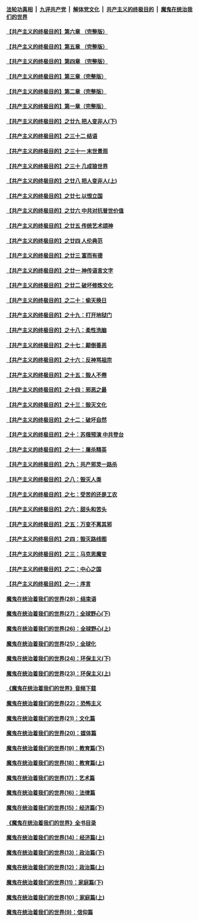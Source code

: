 ####  [法轮功真相](../../../../basic/blob/master/README.md?t=05160601) &nbsp;|&nbsp; [九评共产党](../../../../9ping.md/blob/master/README.md?t=05160601) &nbsp;|&nbsp; [解体党文化](../../../../jtdwh.md/blob/master/README.md?t=05160601)  &nbsp;|&nbsp; [共产主义的终极目的](../../../../gczydzjmd.md/blob/master/README.md?t=05160601) &nbsp;|&nbsp; [魔鬼在统治我们的世界](../../../../mgztzwmdsj.md/blob/master/README.md?t=05160601) 

#### [【共产主义的终极目的】第六章 （完整版）](../pages/nsc422/n11428913.md?t=05160601) 

#### [【共产主义的终极目的】第五章 （完整版）](../pages/nsc422/n11428912.md?t=05160601) 

#### [【共产主义的终极目的】第四章 （完整版）](../pages/nsc422/n11428907.md?t=05160601) 

#### [【共产主义的终极目的】第三章（完整版）](../pages/nsc422/n11428848.md?t=05160601) 

#### [【共产主义的终极目的】第二章（完整版）](../pages/nsc422/n11428831.md?t=05160601) 

#### [【共产主义的终极目的】第一章（完整版）](../pages/nsc422/n11417651.md?t=05160601) 

#### [【共产主义的终极目的】之廿九 把人变非人(下)](../pages/nsc422/n11344140.md?t=05160601) 

#### [【共产主义的终极目的】之三十二 结语](../pages/nsc422/n11360535.md?t=05160601) 

#### [【共产主义的终极目的】之三十一 末世景观](../pages/nsc422/n11351129.md?t=05160601) 

#### [【共产主义的终极目的】之三十 几成狼世界](../pages/nsc422/n11348280.md?t=05160601) 

#### [【共产主义的终极目的】之廿八 把人变非人(上)](../pages/nsc422/n11340492.md?t=05160601) 

#### [【共产主义的终极目的】之廿七 以恨立国](../pages/nsc422/n11336944.md?t=05160601) 

#### [【共产主义的终极目的】之廿六 中共对抗普世价值](../pages/nsc422/n11324785.md?t=05160601) 

#### [【共产主义的终极目的】之廿五 传统艺术颂神](../pages/nsc422/n11296396.md?t=05160601) 

#### [【共产主义的终极目的】之廿四 人伦典范](../pages/nsc422/n11296397.md?t=05160601) 

#### [【共产主义的终极目的】之廿三 富而有德](../pages/nsc422/n11283598.md?t=05160601) 

#### [【共产主义的终极目的】之廿一 神传语言文字](../pages/nsc422/n11263265.md?t=05160601) 

#### [【共产主义的终极目的】之廿二 破坏修炼文化](../pages/nsc422/n11245728.md?t=05160601) 

#### [【共产主义的终极目的】之二十：偷天换日](../pages/nsc422/n11238846.md?t=05160601) 

#### [【共产主义的终极目的】之十九：打开地狱门](../pages/nsc422/n11206376.md?t=05160601) 

#### [【共产主义的终极目的】之十八：柔性洗脑](../pages/nsc422/n11199994.md?t=05160601) 

#### [【共产主义的终极目的】之十七：颠倒善恶](../pages/nsc422/n11179782.md?t=05160601) 

#### [【共产主义的终极目的】之十六：反神骂祖宗](../pages/nsc422/n11166798.md?t=05160601) 

#### [【共产主义的终极目的】之十五：毁人不倦](../pages/nsc422/n11166792.md?t=05160601) 

#### [【共产主义的终极目的】之十四：邪恶之最](../pages/nsc422/n11150249.md?t=05160601) 

#### [【共产主义的终极目的】之十三：毁灭文化](../pages/nsc422/n11135227.md?t=05160601) 

#### [【共产主义的终极目的】之十二：破坏自然](../pages/nsc422/n11135214.md?t=05160601) 

#### [【共产主义的终极目的】之十：苏俄预演 中共登台](../pages/nsc422/n11118424.md?t=05160601) 

#### [【共产主义的终极目的】之十一：屠杀精英](../pages/nsc422/n11118442.md?t=05160601) 

#### [【共产主义的终极目的】之九：共产邪灵一路杀](../pages/nsc422/n11114139.md?t=05160601) 

#### [【共产主义的终极目的】之八：毁灭人类](../pages/nsc422/n11108503.md?t=05160601) 

#### [【共产主义的终极目的】之七：受苦的还是工农](../pages/nsc422/n11101809.md?t=05160601) 

#### [【共产主义的终极目的】之六：甜头和苦头](../pages/nsc422/n11096971.md?t=05160601) 

#### [【共产主义的终极目的】之五：万变不离其邪](../pages/nsc422/n11091285.md?t=05160601) 

#### [【共产主义的终极目的】之四：毁灭路线图](../pages/nsc422/n11086284.md?t=05160601) 

#### [【共产主义的终极目的】之三：马克思魔变](../pages/nsc422/n11061941.md?t=05160601) 

#### [【共产主义的终极目的】之二：中心之国](../pages/nsc422/n11047728.md?t=05160601) 

#### [【共产主义的终极目的】之一：序言](../pages/nsc422/n11086077.md?t=05160601) 

#### [魔鬼在统治着我们的世界(28)：结束语](../pages/nsc422/n10936246.md?t=05160601) 

#### [魔鬼在统治着我们的世界(27)：全球野心(下)](../pages/nsc422/n10928319.md?t=05160601) 

#### [魔鬼在统治着我们的世界(26)：全球野心(上)](../pages/nsc422/n10900318.md?t=05160601) 

#### [魔鬼在统治着我们的世界(25)：全球化](../pages/nsc422/n10788205.md?t=05160601) 

#### [魔鬼在统治着我们的世界(24)：环保主义(下)](../pages/nsc422/n10695307.md?t=05160601) 

#### [魔鬼在统治着我们的世界(23)：环保主义(上)](../pages/nsc422/n10688613.md?t=05160601) 

#### [《魔鬼在统治着我们的世界》音频下载](../pages/nsc422/n10635553.md?t=05160601) 

#### [魔鬼在统治着我们的世界(22)：恐怖主义](../pages/nsc422/n10614727.md?t=05160601) 

#### [魔鬼在统治着我们的世界(21)：文化篇](../pages/nsc422/n10597706.md?t=05160601) 

#### [魔鬼在统治着我们的世界(20)：媒体篇](../pages/nsc422/n10586579.md?t=05160601) 

#### [魔鬼在统治着我们的世界(19)：教育篇(下)](../pages/nsc422/n10564808.md?t=05160601) 

#### [魔鬼在统治着我们的世界(18)：教育篇(上)](../pages/nsc422/n10526970.md?t=05160601) 

#### [魔鬼在统治着我们的世界(17)：艺术篇](../pages/nsc422/n10499093.md?t=05160601) 

#### [魔鬼在统治着我们的世界(16)：法律篇](../pages/nsc422/n10485969.md?t=05160601) 

#### [魔鬼在统治着我们的世界(15)：经济篇(下)](../pages/nsc422/n10469975.md?t=05160601) 

#### [《魔鬼在统治着我们的世界》全书目录](../pages/nsc422/n10464261.md?t=05160601) 

#### [魔鬼在统治着我们的世界(14)：经济篇(上)](../pages/nsc422/n10457370.md?t=05160601) 

#### [魔鬼在统治着我们的世界(13)：政治篇(下)](../pages/nsc422/n10448270.md?t=05160601) 

#### [魔鬼在统治着我们的世界(12)：政治篇(上)](../pages/nsc422/n10444576.md?t=05160601) 

#### [魔鬼在统治着我们的世界(11)：家庭篇(下)](../pages/nsc422/n10440961.md?t=05160601) 

#### [魔鬼在统治着我们的世界(10)：家庭篇(上)](../pages/nsc422/n10435448.md?t=05160601) 

#### [魔鬼在统治着我们的世界(9)：信仰篇](../pages/nsc422/n10432159.md?t=05160601) 


